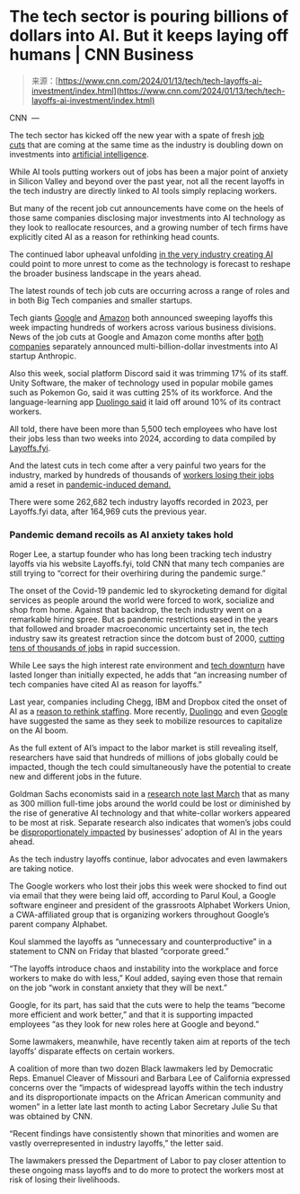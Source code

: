 <!--yml
category: 未分类
date: 2024-05-27 14:48:40
-->

# The tech sector is pouring billions of dollars into AI. But it keeps laying off humans | CNN Business

> 来源：[https://www.cnn.com/2024/01/13/tech/tech-layoffs-ai-investment/index.html](https://www.cnn.com/2024/01/13/tech/tech-layoffs-ai-investment/index.html)

CNN  — 

The tech sector has kicked off the new year with a spate of fresh [job cuts](https://www.cnn.com/2024/01/11/tech/google-layoffs-assistant-nest-pixel-fitbit/index.html) that are coming at the same time as the industry is doubling down on investments into [artificial intelligence](https://www.cnn.com/2024/01/07/tech/what-to-expect-at-ces-2024-ai-ai-and-more-ai/index.html).

While AI tools putting workers out of jobs has been a major point of anxiety in Silicon Valley and beyond over the past year, not all the recent layoffs in the tech industry are directly linked to AI tools simply replacing workers.

But many of the recent job cut announcements have come on the heels of those same companies disclosing major investments into AI technology as they look to reallocate resources, and a growing number of tech firms have explicitly cited AI as a reason for rethinking head counts.

The continued labor upheaval unfolding [in the very industry creating AI](https://www.cnn.com/2023/07/04/tech/ai-tech-layoffs/index.html) could point to more unrest to come as the technology is forecast to reshape the broader business landscape in the years ahead.

The latest rounds of tech job cuts are occurring across a range of roles and in both Big Tech companies and smaller startups.

Tech giants [Google](https://www.cnn.com/2024/01/11/tech/google-layoffs-assistant-nest-pixel-fitbit/index.html) and [Amazon](https://www.cnn.com/2024/01/10/tech/twitch-cutting-500-jobs/index.html) both announced sweeping layoffs this week impacting hundreds of workers across various business divisions. News of the job cuts at Google and Amazon come months after [both](https://www.prnewswire.com/news-releases/google-announces-expansion-of-ai-partnership-with-anthropic-301981815.html) [companies](https://www.cnn.com/2023/09/25/tech/amazon-invests-anthropic-ai/index.html) separately announced multi-billion-dollar investments into AI startup Anthropic.

Also this week, social platform Discord said it was trimming 17% of its staff. Unity Software, the maker of technology used in popular mobile games such as Pokemon Go, said it was cutting 25% of its workforce. And the language-learning app [Duolingo said](https://www.cnn.com/2024/01/09/tech/duolingo-layoffs-due-to-ai/index.html) it laid off around 10% of its contract workers.

All told, there have been more than 5,500 tech employees who have lost their jobs less than two weeks into 2024, according to data compiled by [Layoffs.fyi](https://layoffs.fyi/).

And the latest cuts in tech come after a very painful two years for the industry, marked by hundreds of thousands of [workers losing their jobs](https://www.cnn.com/2023/03/20/tech/google-layoffs-employee-culture/index.html) amid a reset in [pandemic-induced demand.](https://www.cnn.com/2022/11/10/tech/tech-layoffs-analysis/index.html)

There were some 262,682 tech industry layoffs recorded in 2023, per Layoffs.fyi data, after 164,969 cuts the previous year.

### Pandemic demand recoils as AI anxiety takes hold

Roger Lee, a startup founder who has long been tracking tech industry layoffs via his website Layoffs.fyi, told CNN that many tech companies are still trying to “correct for their overhiring during the pandemic surge.”

The onset of the Covid-19 pandemic led to skyrocketing demand for digital services as people around the world were forced to work, socialize and shop from home. Against that backdrop, the tech industry went on a remarkable hiring spree. But as pandemic restrictions eased in the years that followed and broader macroeconomic uncertainty set in, the tech industry saw its greatest retraction since the dotcom bust of 2000, [cutting tens of thousands of jobs](https://www.cnn.com/2023/01/22/tech/big-tech-pandemic-hiring-layoffs/index.html) in rapid succession.

While Lee says the high interest rate environment and [tech downturn](https://www.cnn.com/2023/12/07/investing/2023-was-an-extinction-level-year-for-tech-startups-where-did-all-the-money-go/index.html) have lasted longer than initially expected, he adds that “an increasing number of tech companies have cited AI as reason for layoffs.”

Last year, companies including Chegg, IBM and Dropbox cited the onset of AI as a [reason to rethink staffing](https://www.cnn.com/2023/07/04/tech/ai-tech-layoffs/index.html). More recently, [Duolingo](https://www.cnn.com/2024/01/09/tech/duolingo-layoffs-due-to-ai/index.html) and even [Google](https://www.cnn.com/2024/01/11/tech/google-layoffs-assistant-nest-pixel-fitbit/index.html) have suggested the same as they seek to mobilize resources to capitalize on the AI boom.

As the full extent of AI’s impact to the labor market is still revealing itself, researchers have said that hundreds of millions of jobs globally could be impacted, though the tech could simultaneously have the potential to create new and different jobs in the future.

Goldman Sachs economists said in a [research note last March](https://www.cnn.com/2023/03/29/tech/chatgpt-ai-automation-jobs-impact-intl-hnk/index.html) that as many as 300 million full-time jobs around the world could be lost or diminished by the rise of generative AI technology and that white-collar workers appeared to be most at risk. Separate research also indicates that women’s jobs could be [disproportionately impacted](https://www.cnn.com/2023/06/21/economy/women-employment-ai-disruption/index.html) by businesses’ adoption of AI in the years ahead.

As the tech industry layoffs continue, labor advocates and even lawmakers are taking notice.

The Google workers who lost their jobs this week were shocked to find out via email that they were being laid off, according to Parul Koul, a Google software engineer and president of the grassroots Alphabet Workers Union, a CWA-affiliated group that is organizing workers throughout Google’s parent company Alphabet.

Koul slammed the layoffs as “unnecessary and counterproductive” in a statement to CNN on Friday that blasted “corporate greed.”

“The layoffs introduce chaos and instability into the workplace and force workers to make do with less,” Koul added, saying even those that remain on the job “work in constant anxiety that they will be next.”

Google, for its part, has said that the cuts were to help the teams “become more efficient and work better,” and that it is supporting impacted employees “as they look for new roles here at Google and beyond.”

Some lawmakers, meanwhile, have recently taken aim at reports of the tech layoffs’ disparate effects on certain workers.

A coalition of more than two dozen Black lawmakers led by Democratic Reps. Emanuel Cleaver of Missouri and Barbara Lee of California expressed concerns over the “impacts of widespread layoffs within the tech industry and its disproportionate impacts on the African American community and women” in a letter late last month to acting Labor Secretary Julie Su that was obtained by CNN.

“Recent findings have consistently shown that minorities and women are vastly overrepresented in industry layoffs,” the letter said.

The lawmakers pressed the Department of Labor to pay closer attention to these ongoing mass layoffs and to do more to protect the workers most at risk of losing their livelihoods.